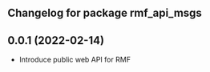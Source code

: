## Changelog for package rmf_api_msgs

0.0.1 (2022-02-14)
------------------
* Introduce public web API for RMF
